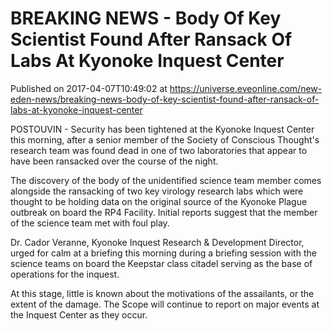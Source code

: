 # BREAKING NEWS - Body Of Key Scientist Found After Ransack Of Labs At Kyonoke Inquest Center
Published on 2017-04-07T10:49:02 at https://universe.eveonline.com/new-eden-news/breaking-news-body-of-key-scientist-found-after-ransack-of-labs-at-kyonoke-inquest-center

POSTOUVIN - Security has been tightened at the Kyonoke Inquest Center this morning, after a senior member of the Society of Conscious Thought's research team was found dead in one of two laboratories that appear to have been ransacked over the course of the night.

The discovery of the body of the unidentified science team member comes alongside the ransacking of two key virology research labs which were thought to be holding data on the original source of the Kyonoke Plague outbreak on board the RP4 Facility. Initial reports suggest that the member of the science team met with foul play.

Dr. Cador Veranne, Kyonoke Inquest Research & Development Director, urged for calm at a briefing this morning during a briefing session with the science teams on board the Keepstar class citadel serving as the base of operations for the inquest.

At this stage, little is known about the motivations of the assailants, or the extent of the damage. The Scope will continue to report on major events at the Inquest Center as they occur.
